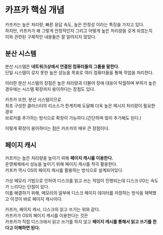 # 카프카 핵심 개념 

카프카는 높은 처리량, 빠른 응답 속도, 높은 안정성 이라는 특징을 가지고 있다.   
하지만, 카프카가 왜 그렇게 안정적인지 그리고 어떻게 높은 처리량을 갖게 되었는지  
이와 관련된 구체적인 내용들은 잘 알려지지 않았다.     

## 분산 시스템 
분산 시스템은 **네트워크상에서 연결된 컴퓨터들의 그룹을 말한다.**    
단일 시스템이 갖지 못한 높은 성능을 목표로 여러 컴퓨터들을 통해 작업을 처리한다.     
  
이러한 분산 시스템의 장점은 높은 처리량과 더불어 장애 대응이 탁월하며 
부하가 높은 경우에는 시스템 확장까지 용이하다는 장점도 있다.    
  
카프카 또한, 분산 시스템이므로        
최초 구성한 클러스터의 리소스가 한계치에 도달해 더욱 높은 메시지 처리량이 필요한 경우      
브로커를 추가하는 방식으로 확장이 가능하다.(간단하며 많이 추가해도 된다.)     

이렇게 확장이 용이하다는 점은 카프카의 매우 큰 장점이다.   

## 페이지 캐시 
카프카는 높은 처리량을 높이기 위해 **페이지 캐시를 이용한다.**      
운영체제에서 성능을 높이기 위해 페이지 캐시를 적극 활용한다.        
카프카 역시 OS의 페이지 캐시를 활용하는 방식으로 설계되어있다.    
    
가상 메모리 기법으로 인하여 디스크를 읽고 쓰는 작업이 진행되는데 디스크 I/O는 속도가 느리다는 단점이 있다.        
이를 해결하기 위해, 메모리의 일부에 디스크 페이지 데이터를 저장하는 방식을 채택했고 이것이 바로 페이지 캐시이다.  
  
카프카, 페이지 캐시, 디스크의 읽고 쓰기는 위와 같다.     
카프카가 OS의 페이지 캐시를 이용한다는 것은       
카프카가 직접 디스크에서 읽고 쓰기를 하지 않고 **페이지 캐시를 통해서 읽고 쓰기를 한다고 이해하면 된다.**    














